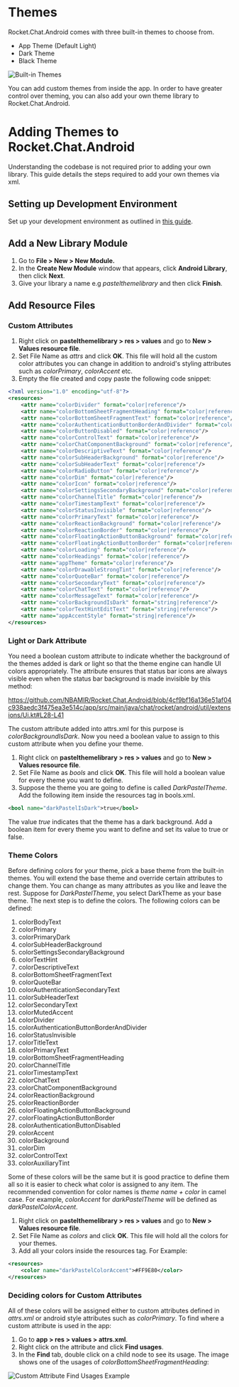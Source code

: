 # Themes

Rocket.Chat.Android comes with three built-in themes to choose from.
* App Theme (Default Light)
* Dark Theme
* Black Theme

![Built-in Themes](images/AppThemes.jpg?raw=true "Built-in Theme")

You can add custom themes from inside the app. In order to have greater control over theming, you can also add your own theme library to Rocket.Chat.Android.

# Adding Themes to Rocket.Chat.Android

Understanding the codebase is not required prior to adding your own library. This guide details the steps required to add your own themes via xml.

## Setting up Development Environment

Set up your development environment as outlined in [this guide](https://github.com/RocketChat/Rocket.Chat.Android/blob/develop/README.md).

## Add a New Library Module

1. Go to **File > New > New Module.** 
2. In the **Create New Module** window that appears, click **Android Library**, then click **Next**.
3. Give your library a name e.g *pastelthemelibrary* and then click **Finish**.

## Add Resource Files

### Custom Attributes
1. Right click on **pastelthemelibrary > res > values** and go to **New > Values resource file**.
2. Set File Name as *attrs* and click **OK**. This file will hold all the custom color attributes you can change in addition to android's styling attributes such as *colorPrimary*, *colorAccent* etc.
3. Empty the file created and copy paste the following code snippet:

```xml
<?xml version="1.0" encoding="utf-8"?>
<resources>
    <attr name="colorDivider" format="color|reference"/>
    <attr name="colorBottomSheetFragmentHeading" format="color|reference"/>
    <attr name="colorBottomSheetFragmentText" format="color|reference"/>
    <attr name="colorAuthenticationButtonBorderAndDivider" format="color|reference"/>
    <attr name="colorButtonDisabled" format="color|reference"/>
    <attr name="colorControlText" format="color|reference"/>
    <attr name="colorChatComponentBackground" format="color|reference"/>
    <attr name="colorDescriptiveText" format="color|reference"/>
    <attr name="colorSubHeaderBackground" format="color|reference"/>
    <attr name="colorSubHeaderText" format="color|reference"/>
    <attr name="colorRadioButton" format="color|reference"/>
    <attr name="colorDim" format="color|reference"/>
    <attr name="colorIcon" format="color|reference"/>
    <attr name="colorSettingsSecondaryBackground" format="color|reference"/>
    <attr name="colorChannelTitle" format="color|reference"/>
    <attr name="colorTimestampText" format="color|reference"/>
    <attr name="colorStatusInvisible" format="color|reference"/>
    <attr name="colorPrimaryText" format="color|reference"/>
    <attr name="colorReactionBackground" format="color|reference"/>
    <attr name="colorReactionBorder" format="color|reference"/>
    <attr name="colorFloatingActionButtonBackground" format="color|reference"/>
    <attr name="colorFloatingActionButtonBorder" format="color|reference"/>
    <attr name="colorLoading" format="color|reference"/>
    <attr name="colorHeadings" format="color|reference"/>
    <attr name="appTheme" format="color|reference"/>
    <attr name="colorDrawableStrongTint" format="color|reference"/>
    <attr name="colorQuoteBar" format="color|reference"/>
    <attr name="colorSecondaryText" format="color|reference"/>
    <attr name="colorChatText" format="color|reference"/>
    <attr name="colorMessageText" format="color|reference"/>
    <attr name="colorBackgroundIsDark" format="string|reference"/>
    <attr name="colorTextHintEditText" format="string|reference"/>
    <attr name="appAccentStyle" format="string|reference"/>
</resources>
```
### Light or Dark Attribute

You need a boolean custom attribute to indicate whether the background of the themes added is dark or light so that the theme engine can handle UI colors appropriately. The attribute ensures that status bar icons are always visible even when the status bar background is made invisible by this method:

https://github.com/NBAMIR/Rocket.Chat.Android/blob/4cf9bf16a136e51af04c938aedc3f475ea3e514c/app/src/main/java/chat/rocket/android/util/extensions/Ui.kt#L28-L41

The custom attribute added into attrs.xml for this purpose is *colorBackgroundIsDark*. Now you need a boolean value to assign to this custom attribute when you define your theme.

1. Right click on **pastelthemelibrary > res > values** and go to **New > Values resource file**.
2. Set File Name as *bools* and click **OK**. This file will hold a boolean value for every theme you want to define.
3. Suppose the theme you are going to define is called *DarkPastelTheme*. Add the following item inside the resources tag in bools.xml.

```xml
<bool name="darkPastelIsDark">true</bool>
```
The value *true* indicates that the theme has a dark background. Add a boolean item for every theme you want to define and set its value to true or false.

### Theme Colors

Before defining colors for your theme, pick a base theme from the built-in themes. You will extend the base theme and override certain attributes to change them. You can change as many attributes as you like and leave the rest. Suppose for *DarkPastelTheme*, you select DarkTheme as your base theme. The next step is to define the colors. The following colors can be defined:

1. colorBodyText
2. colorPrimary
3. colorPrimaryDark
4. colorSubHeaderBackground
5. colorSettingsSecondaryBackground
6. colorTextHint
7. colorDescriptiveText
8. colorBottomSheetFragmentText
9. colorQuoteBar
10. colorAuthenticationSecondaryText
11. colorSubHeaderText
12. colorSecondaryText
13. colorMutedAccent
14. colorDivider
15. colorAuthenticationButtonBorderAndDivider
16. colorStatusInvisible
17. colorTitleText
18. colorPrimaryText
19. colorBottomSheetFragmentHeading
20. colorChannelTitle
21. colorTimestampText
22. colorChatText
23. colorChatComponentBackground
24. colorReactionBackground
25. colorReactionBorder
26. colorFloatingActionButtonBackground
27. colorFloatingActionButtonBorder
28. colorAuthenticationButtonDisabled
29. colorAccent
30. colorBackground
31. colorDim
32. colorControlText
33. colorAuxiliaryTint

Some of these colors will be the same but it is good practice to define them all so it is easier to check what color is assigned to any item. The recommended convention for color names is *theme name + color* in camel case. For example, *colorAccent* for *darkPastelTheme* will be defined as *darkPastelColorAccent*.

1. Right click on **pastelthemelibrary > res > values** and go to **New > Values resource file**.
2. Set File Name as *colors* and click **OK**. This file will hold all the colors for your themes.
3. Add all your colors inside the resources tag. For Example:

```xml
<resources>
    <color name="darkPastelColorAccent">#FF9E80</color>
</resources>
```
### Deciding colors for Custom Attributes

All of these colors will be assigned either to custom attributes defined in *attrs.xml* or android style attributes such as *colorPrimary*. To find where a custom attribute is used in the app:
1. Go to **app > res > values > attrs.xml**.
2. Right click on the attribute and click **Find usages**.
3. In the **Find** tab, double click on a child node to see its usage. The image shows one of the usages of *colorBottomSheetFragmentHeading*:

![Custom Attribute Find Usages Example](images/CustomAttributeFindUsage.PNG?raw=true "Built-in Theme")

